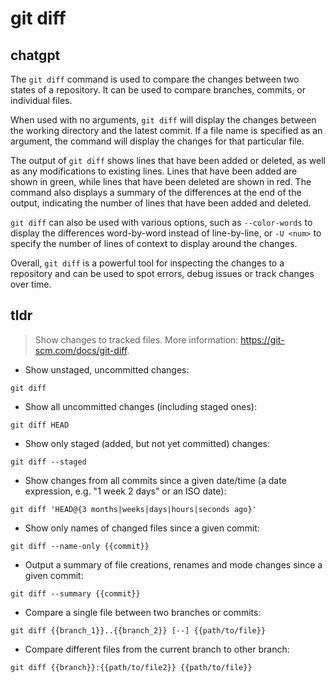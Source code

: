 # git diff 
## chatgpt 
The `git diff` command is used to compare the changes between two states of a repository. It can be used to compare branches, commits, or individual files. 

When used with no arguments, `git diff` will display the changes between the working directory and the latest commit. If a file name is specified as an argument, the command will display the changes for that particular file. 

The output of `git diff` shows lines that have been added or deleted, as well as any modifications to existing lines. Lines that have been added are shown in green, while lines that have been deleted are shown in red. The command also displays a summary of the differences at the end of the output, indicating the number of lines that have been added and deleted.

`git diff` can also be used with various options, such as `--color-words` to display the differences word-by-word instead of line-by-line, or `-U <num>` to specify the number of lines of context to display around the changes. 

Overall, `git diff` is a powerful tool for inspecting the changes to a repository and can be used to spot errors, debug issues or track changes over time. 

## tldr 
 
> Show changes to tracked files.
> More information: <https://git-scm.com/docs/git-diff>.

- Show unstaged, uncommitted changes:

`git diff`

- Show all uncommitted changes (including staged ones):

`git diff HEAD`

- Show only staged (added, but not yet committed) changes:

`git diff --staged`

- Show changes from all commits since a given date/time (a date expression, e.g. "1 week 2 days" or an ISO date):

`git diff 'HEAD@{3 months|weeks|days|hours|seconds ago}'`

- Show only names of changed files since a given commit:

`git diff --name-only {{commit}}`

- Output a summary of file creations, renames and mode changes since a given commit:

`git diff --summary {{commit}}`

- Compare a single file between two branches or commits:

`git diff {{branch_1}}..{{branch_2}} [--] {{path/to/file}}`

- Compare different files from the current branch to other branch:

`git diff {{branch}}:{{path/to/file2}} {{path/to/file}}`
